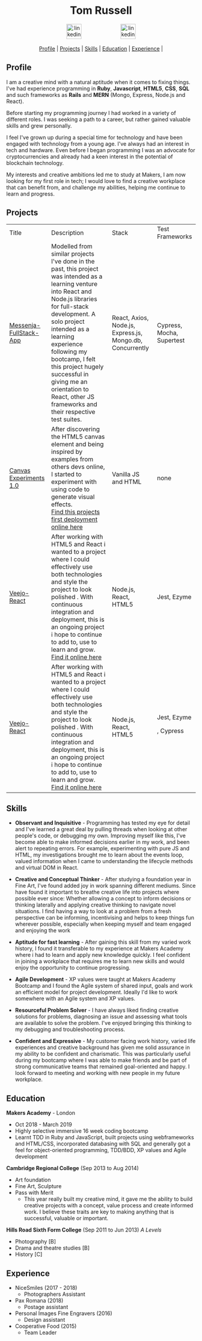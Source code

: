 


<h1 align="center"> Tom Russell </h1>
<p align="center">

<a href="https://www.linkedin.com/in/thomas-russell-5543b2188/">
<img src="https://www.iconfinder.com/data/icons/free-social-icons/67/linkedin_circle_color-512.png" alt="linkedin" hspace="50" height="40" width="40"></a>
<a href="mailto:tr115251@hotmail.co.uk">
<img src="https://img.icons8.com/metro/420/email.png" alt="linkedin" hspace="50" height="40" width="40"></a>
<!-- <a href="https://www.google.com"> -->
<!-- <img src="https://upload.wikimedia.org/wikipedia/commons/thumb/d/d9/Icon-round-Question_mark.svg/1024px-Icon-round-Question_mark.svg.png" alt="link" hspace="50" height="40" width="40"></a> -->
</p> 
<div align="center"> 
  
[Profile](#profile) | 
[Projects](#projects) | 
[Skills](#skills) | 
[Education](#education) | 
[Experience](#experience) |

</div>

<a name="profile"></a>

## Profile
I am a creative mind with a natural aptitude when it comes to fixing things.
I've had experience programming in **Ruby**, **Javascript**, **HTML5**, **CSS**, **SQL** and such frameworks as **Rails** and **MERN** (Mongo, Express, Node.js and React).

Before starting my programming journey I had worked in a variety of different roles. I was seeking a path to a career, but rather gained valuable skills and grew personally.

I feel I've grown up during a special time for technology and have been engaged with technology from a young age. I've always had an interest in tech and hardware. Even before I began programming I was an advocate for cryptocurrencies and already had a keen interest in the potential of blockchain technology. 

My interests and creative ambitions led me to study at Makers, I am now looking for my first role in tech; I would love to find a creative workplace that can benefit from, and challenge my abilities, helping me continue to learn and progress.

<a name="projects"></a>
## Projects
<table style="width:100%"> 
  <tr>
  <td> Title </td>
  <td> Description </td>  
  <td> Stack  </td>
  <td> Test Frameworks  </td>
</tr>  
<tr>  
  <td><a href='https://github.com/tomlovesgithub/Messenja-fullstack-app'>Messenja-FullStack-App</a> </td>
  <td>Modelled from similar projects I've done in the past, this project was intended as a learning venture into React and Node.js libraries for full-stack development. A solo project intended as a learning experience following my bootcamp, I felt this project hugely successful in giving me an orientation to React, other JS frameworks and their respective test suites.</td>  
  <td> React, Axios, Node.js, Express.js, Mongo.db, Concurrently </td> 
  <td>Cypress, Mocha, Supertest</td>  
</tr>  
  <td><a href='https://github.com/tomlovesgithub/canvas-experiments'>Canvas Experiments 1.0 </a></td>
  <td> After discovering the HTML5 canvas element and being inspired by examples from others devs online, I started to experiment with using code to generate visual effects.<a href='http://canvas-experiments.surge.sh'> <br> Find this projects first deployment online here</a></td>  
  <td> Vanilla JS and HTML </td> 
  <td> none </td>  
</tr> 
<tr>
  <td><a href='https://github.com/tomlovesgithub/veejo_react'> Veejo-React</a></td>
  <td> After working with HTML5 and React i wanted to a project where I could effectively use both technologies and style the project to look polished . With continuous integration and deployment, this is an ongoing project i hope to continue to add to, use to learn and grow. 
  <br><a href='https://tomlovesgithub.github.io/veejo_react/'> Find it online here</a></td>  
  <td> Node.js, React, HTML5 </td> 
  <td> Jest, Ezyme </td>  
</tr>  
<tr>
  <td><a href='https://github.com/tomlovesgithub/veejo_react'> Veejo-React</a></td>
  <td> After working with HTML5 and React i wanted to a project where I could effectively use both technologies and style the project to look polished . With continuous integration and deployment, this is an ongoing project i hope to continue to add to, use to learn and grow. 
  <br><a href='https://tomlovesgithub.github.io/veejo_react/'> Find it online here</a></td>  
  <td> Node.js, React, HTML5 </td> 
  <td> Jest, Ezyme <p style=>, Cypress</p> </td>  
</tr>  
</table>

<a name="skills"></a>
## Skills

* **Observant and Inquisitive** - Programming has tested my eye for detail and I've learned a great deal by pulling threads when looking at other people's code, or debugging my own. Improving myself like this, I've become able to make informed decisions earlier in my work, and been alert to repeating errors. For example, experimenting with pure JS and HTML, my investigations brought me to learn about the events loop, valued information when I came to understanding the lifecycle methods and virtual DOM in React.

* **Creative and Conceptual Thinker** - After studying a foundation year in Fine Art, I've found added joy in work spanning different mediums. Since have found it important to breathe creative life into projects where possible ever since: Whether allowing a concept to inform decisions or thinking laterally and applying creative thinking to navigate novel situations. I find having a way to look at a problem from a fresh perspective can be informing, incentivising and helps to keep things fun wherever possible, especially when keeping myself and team engaged and enjoying the work

* **Aptitude for fast learning** - 
After gaining this skill from my varied work history, I found it transferable to my experience at Makers Academy where i had to learn and apply new knowledge quickly. 
I feel confident in joining a workplace that requires me to learn new skills and would enjoy the opportunity to continue progressing.

* **Agile Development** - XP values were taught at Makers Academy Bootcamp and I found the Agile system of shared input, goals and work an efficient model for project development. Ideally I'd like to work somewhere with an Agile system and XP values.

* **Resourceful Problem Solver** -  I have always liked finding creative solutions for problems, diagnosing an issue and assessing what tools are available to solve the problem. I've enjoyed bringing this thinking to my debugging and troubleshooting process. 

* **Confident and Expressive** - My customer facing work history, varied life experiences and creative background has given me solid assurance in my ability to be confident and charismatic. This was particularly useful during my bootcamp where I was able to make friends and be part of strong communicative teams that remained goal-oriented and happy. I look forward to meeting and working with new people in my future workplace. 

<a name="education"></a>
## Education

 **Makers Academy** - London
  * Oct 2018 - March 2019
  * Highly selective immersive 16 week coding bootcamp
  * Learnt TDD in Ruby and JavaScript, built projects using webframeworks and HTML/CSS, incorporated databasing with SQL and generally got a feel for object-oriented programming, TDD/BDD, XP values and Agile development

 **Cambridge Regional College** (Sep 2013 to Aug 2014)
  * Art foundation
  * Fine Art, Sculpture
  * Pass with Merit
    * This year really built my creative mind, it gave me the ability to build creative projects with a concept, value process and create informed work. I believe these traits are key to making anything that is successful, valuable or important.

**Hills Road Sixth Form College** (Sep 2011 to Jun 2013) 
*A Levels*
  - Photography [B] 
  - Drama and theatre studies [B] 
  - History [C]
 
<a name="experience"></a>
## Experience
- NiceSmiles (2017 - 2018)
  - Photographers Assistant
- Pax Romana (2018)	
  - Postage assistant
- Personal Images Fine Engravers (2016)	
  - Design assistant
- Cooperative Food (2015)
  - Team Leader
